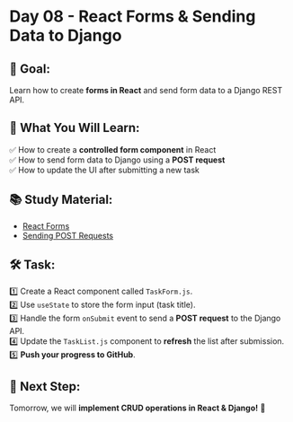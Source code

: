 # Day 08 - React Forms & Sending Data to Django

## 📌 Goal:  
Learn how to create **forms in React** and send form data to a Django REST API.

## 📖 What You Will Learn:  
✅ How to create a **controlled form component** in React  
✅ How to send form data to Django using a **POST request**  
✅ How to update the UI after submitting a new task  

## 📚 Study Material:  
- [React Forms](https://react.dev/learn)  
- [Sending POST Requests](https://axios-http.com/docs/post_example)  

## 🛠 Task:  
1️⃣ Create a React component called `TaskForm.js`.  
2️⃣ Use `useState` to store the form input (task title).  
3️⃣ Handle the form `onSubmit` event to send a **POST request** to the Django API.  
4️⃣ Update the `TaskList.js` component to **refresh** the list after submission.  
5️⃣ **Push your progress to GitHub**.  

## 🚀 Next Step:  
Tomorrow, we will **implement CRUD operations in React & Django!** 🎯  
